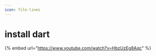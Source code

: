```yaml
---
icon: file-lines
---
```


# install dart



{% embed url="https://www.youtube.com/watch?v=HbzUzEg8Aqc" %}
